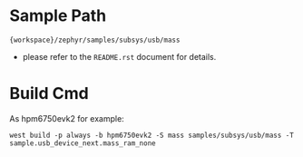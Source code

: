 # Sample Path

```
{workspace}/zephyr/samples/subsys/usb/mass
```

- please refer to the `README.rst` document for details.

# Build Cmd

As hpm6750evk2 for example:

```
west build -p always -b hpm6750evk2 -S mass samples/subsys/usb/mass -T sample.usb_device_next.mass_ram_none
```
